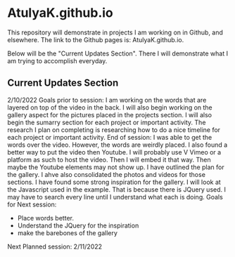 # AtulyaK.github.io

This repository will demonstrate in projects I am working on in Github, and elsewhere. The link to the Github pages is: AtulyaK.github.io. 

Below will be the "Current Updates Section". There I will demonstrate what I am trying to accomplish everyday.

Current Updates Section
---------------------------------------------------------
2/10/2022
  Goals prior to session:
  I am working on the words that are layered on top of the video in the back. I will also begin working on the gallery aspect for the pictures placed in the projects section. I     will also begin the sumarry section for each project or important activity. The research I plan on completing is researching how to do a nice timeline for each project or         important activity.
  End of session: I was able to get the words over the video. However, the words are weirdly placed. I also found a better way to put the video then Youtube. I will probably use V   Vimeo or a platform as such to host the video. Then I will embed it that way. Then maybe the Youtube elements may not show up. I have outlined the plan for the gallery. I ahve     also consolidated the photos and videos for those sections. I have found some strong inspiration for the gallery. I will look at the Javascript used in the example. That is       because there is JQuery used. I may have to search every line until I understand what each is doing. 
  Goals for Next session: 
-   Place words better.
-   Understand the JQuery for the inspiration
-   make the barebones of the gallery
   
Next Planned session: 2/11/2022
